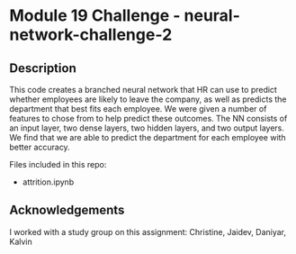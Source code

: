 # Module 19 Challenge - neural-network-challenge-2
## Description
This code creates a branched neural network that HR can use to predict whether employees are likely to leave the company, as well as predicts the department that best fits each employee. We were given a number of features to chose from to help predict these outcomes. The NN consists of an input layer, two dense layers, two hidden layers, and two output layers. We find that we are able to predict the department for each employee with better accuracy. 

Files included in this repo:
* attrition.ipynb

## Acknowledgements
I worked with a study group on this assignment: Christine, Jaidev, Daniyar, Kalvin

